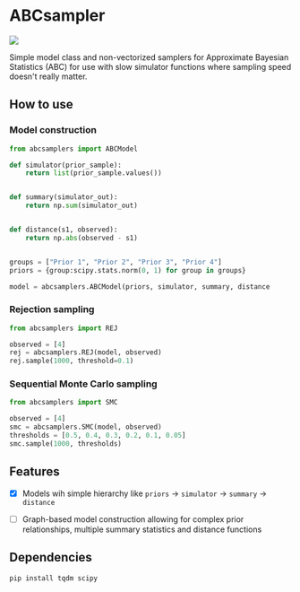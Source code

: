# ABCsampler
![](https://img.shields.io/badge/Python-3-blue)

Simple model class and non-vectorized samplers for Approximate Bayesian Statistics (ABC) for use with slow simulator functions
where sampling speed doesn't really matter.

## How to use

### Model construction
```py
from abcsamplers import ABCModel

def simulator(prior_sample):
    return list(prior_sample.values())


def summary(simulator_out):
    return np.sum(simulator_out)


def distance(s1, observed):
    return np.abs(observed - s1)


groups = ["Prior 1", "Prior 2", "Prior 3", "Prior 4"]
priors = {group:scipy.stats.norm(0, 1) for group in groups}

model = abcsamplers.ABCModel(priors, simulator, summary, distance
```

### Rejection sampling
```py
from abcsamplers import REJ

observed = [4]
rej = abcsamplers.REJ(model, observed)
rej.sample(1000, threshold=0.1)
```

### Sequential Monte Carlo sampling
```py
from abcsamplers import SMC

observed = [4]
smc = abcsamplers.SMC(model, observed)
thresholds = [0.5, 0.4, 0.3, 0.2, 0.1, 0.05]
smc.sample(1000, thresholds)
```

## Features

- [x] Models wih simple hierarchy like `priors` -> `simulator` -> `summary` -> `distance`
- [ ] Graph-based model construction allowing for complex prior relationships, multiple summary statistics and distance functions


## Dependencies
`pip install tqdm scipy`
